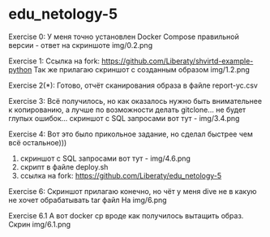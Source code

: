 # edu_netology-5 
Exercise 0:
У меня точно установлен Docker Compose правильной версии - ответ на скриншоте img/0.2.png

Exercise 1:
Ссылка на fork: https://github.com/Liberaty/shvirtd-example-python
Так же прилагаю скриншот с созданным образом img/1.2.png

Exercise 2(*):
Готово, отчёт сканирования образа в файле report-yc.csv

Exercise 3:
Всё получилось, но как оказалось нужно быть внимательнее к копированию, а лучше по возможности делать gitclone...
не будет глупых ошибок... скриншот с SQL запросами вот тут - img/3.4.png

Exercise 4:
Вот это было прикольное задание, но сделал быстрее чем всё остальное))) 
1. скриншот с SQL запросами вот тут - img/4.6.png
2. скрипт в файле deploy.sh
3. ссылка на fork: https://github.com/Liberaty/edu_netology-5

Exercise 6:
Скриншот прилагаю конечно, но чёт у меня dive не в какую не хочет обрабатывать tar файл
На img/6.png

Exercise 6.1
А вот docker cp вроде как получилось вытащить образ.
Скрин img/6.1.png
